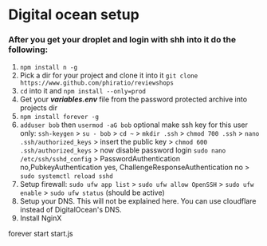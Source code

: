 # Digital ocean setup
### After you get your droplet and login with shh into it do the following:
1. `npm install n -g`
2. Pick a dir for your project and clone it into it `git clone https://www.github.com/phiratio/reviewshops`
3. `cd` into it and `npm install --only=prod`
4. Get your _**variables.env**_ file from the password protected archive into projects dir
5. `npm install forever -g`
6. `adduser bob` then `usermod -aG bob` optional make ssh key for this user only: `ssh-keygen` > `su - bob` > `cd ~` > `mkdir .ssh` > `chmod 700 .ssh` > `nano .ssh/authorized_keys` > insert the public key > `chmod 600 .ssh/authorized_keys` > now disable password login `sudo nano /etc/ssh/sshd_config` > PasswordAuthentication no,PubkeyAuthentication yes, ChallengeResponseAuthentication no > `sudo systemctl reload sshd`
7. Setup firewall: `sudo ufw app list` > `sudo ufw allow OpenSSH` > `sudo ufw enable` > `sudo ufw status` (should be active)
8. Setup your DNS. This will not be explained here. You can use cloudflare instead of DigitalOcean's DNS.
9. Install NginX




forever start start.js